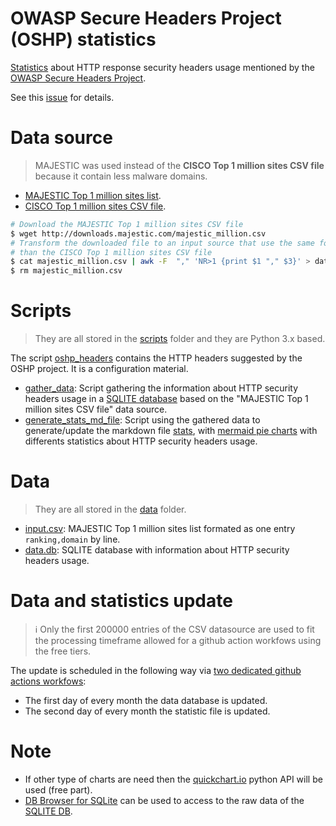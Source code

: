 # OWASP Secure Headers Project (OSHP) statistics

[Statistics](stats.md) about HTTP response security headers usage mentioned by the [OWASP Secure Headers Project](https://owasp.org/www-project-secure-headers/).

See this [issue](https://github.com/OWASP/www-project-secure-headers/issues/61) for details.

# Data source

> MAJESTIC was used instead of the **CISCO Top 1 million sites CSV file** because it contain less malware domains.

* [MAJESTIC Top 1 million sites list](https://blog.majestic.com/development/majestic-million-csv-daily/).
* [CISCO Top 1 million sites CSV file](http://s3-us-west-1.amazonaws.com/umbrella-static/index.html).

```bash
# Download the MAJESTIC Top 1 million sites CSV file
$ wget http://downloads.majestic.com/majestic_million.csv
# Transform the downloaded file to an input source that use the same format 
# than the CISCO Top 1 million sites CSV file
$ cat majestic_million.csv | awk -F  "," 'NR>1 {print $1 "," $3}' > data/input.csv
$ rm majestic_million.csv
```

# Scripts

> They are all stored in the [scripts](scripts) folder and they are Python 3.x based.

The script [oshp_headers](scripts/oshp_headers.py) contains the HTTP headers suggested by the OSHP project. It is a configuration material.

* [gather_data](scripts/gather_data.py): Script gathering the information about HTTP security headers usage in a [SQLITE database](data/data.db) based on the "MAJESTIC Top 1 million sites CSV file" data source.
* [generate_stats_md_file](scripts/generate_stats_md_file.py): Script using the gathered data to generate/update the markdown file [stats](stats.md), with [mermaid pie charts](https://mermaid-js.github.io/mermaid/#/pie) with differents statistics about HTTP security headers usage.

# Data

> They are all stored in the [data](data) folder.

* [input.csv](data/input.csv): MAJESTIC Top 1 million sites list formated as one entry `ranking,domain` by line.
* [data.db](data/data.db): SQLITE database with information about HTTP security headers usage.

# Data and statistics update

> :information_source: Only the first 200000 entries of the CSV datasource are used to fit the processing timeframe allowed for a github action workfows using the free tiers.

The update is scheduled in the following way via [two dedicated github actions workfows](.github/workflows):

* The first day of every month the data database is updated.
* The second day of every month the statistic file is updated.

# Note

* If other type of charts are need then the [quickchart.io](https://quickchart.io/) python API will be used (free part).
* [DB Browser for SQLite](https://github.com/sqlitebrowser/sqlitebrowser) can be used to access to the raw data of the [SQLITE DB](data/data.db).
